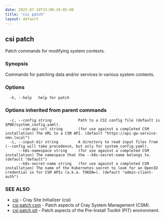 ```yaml
---
date: 2025-07-10T15:00:19-05:00
title: "csi patch"
layout: default
---
```

## csi patch

Patch commands for modifying system contexts.

### Synopsis


Commands for patching data and/or services in various system contexts.


### Options

```
  -h, --help   help for patch
```

### Options inherited from parent commands

```
  -c, --config string            Path to a CSI config file (default is $PWD/system_config.yaml).
      --csm-api-url string       (for use against a completed CSM installation) The URL to a CSM API. (default "https://api-gw-service-nmn.local")
  -i, --input-dir string         A directory to read input files from (--config will take precedence, but only for system_config.yaml).
      --k8s-namespace string     (for use against a completed CSM installation) The namespace that the --k8s-secret-name belongs to. (default "default")
      --k8s-secret-name string   (for use against a completed CSM installation) The name of the Kubernetes secret to look for an OpenID credential in for CSM APIs (a.k.a. TOKEN=). (default "admin-client-auth")
```

### SEE ALSO

* [csi](/commands/csi/)	 - Cray Site Initializer (csi)
* [csi patch csm](/commands/csi_patch_csm/)	 - Patch aspects of Cray System Management (CSM).
* [csi patch pit](/commands/csi_patch_pit/)	 - Patch aspects of the Pre-Install Toolkit (PIT) environment.

